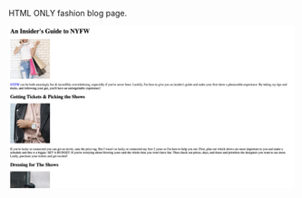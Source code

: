 HTML ONLY fashion blog page.

<img src="https://github.com/LilGod777/CodeCademy-Portfolio-Projects/blob/main/Fashion%20Blog%20HTML%20Only/HTML%20Fashion%20Blog%20Project.png?raw=true">

